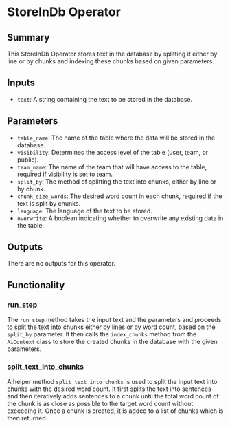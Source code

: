# StoreInDb Operator

## Summary
This StoreInDb Operator stores text in the database by splitting it either by line or by chunks and indexing these chunks based on given parameters.

## Inputs
- `text`: A string containing the text to be stored in the database.

## Parameters
- `table_name`: The name of the table where the data will be stored in the database.
- `visibility`: Determines the access level of the table (user, team, or public).
- `team_name`: The name of the team that will have access to the table, required if visibility is set to team.
- `split_by`: The method of splitting the text into chunks, either by line or by chunk.
- `chunk_size_words`: The desired word count in each chunk, required if the text is split by chunks.
- `language`: The language of the text to be stored.
- `overwrite`: A boolean indicating whether to overwrite any existing data in the table.

## Outputs
There are no outputs for this operator.

## Functionality

### run_step
The `run_step` method takes the input text and the parameters and proceeds to split the text into chunks either by lines or by word count, based on the `split_by` parameter. It then calls the `index_chunks` method from the `AiContext` class to store the created chunks in the database with the given parameters.

### split_text_into_chunks
A helper method `split_text_into_chunks` is used to split the input text into chunks with the desired word count. It first splits the text into sentences and then iteratively adds sentences to a chunk until the total word count of the chunk is as close as possible to the target word count without exceeding it. Once a chunk is created, it is added to a list of chunks which is then returned.